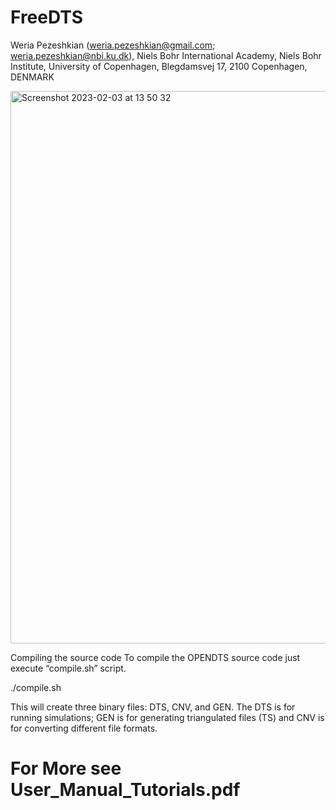 # FreeDTS
Weria Pezeshkian (weria.pezeshkian@gmail.com; weria.pezeshkian@nbi.ku.dk),
Niels Bohr International Academy, 
Niels Bohr Institute, 
University of Copenhagen, 
Blegdamsvej 17, 2100 Copenhagen, DENMARK


<img width="884" alt="Screenshot 2023-02-03 at 13 50 32" src="https://user-images.githubusercontent.com/47776510/216607774-2a3e9391-5a6d-43ce-998f-40960f38c273.png">


Compiling the source code
To compile the OPENDTS source code just execute “compile.sh” script.

./compile.sh

This will create three binary files: DTS, CNV, and GEN. The DTS is for running simulations; GEN is for generating triangulated files (TS) and CNV is for converting different file formats.

# For More see User_Manual_Tutorials.pdf
